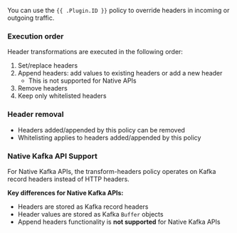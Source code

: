 You can use the `{{ .Plugin.ID }}` policy to override headers in incoming or outgoing traffic.

### Execution order
Header transformations are executed in the following order:

1. Set/replace headers
2. Append headers: add values to existing headers or add a new header
   * This is not supported for Native APIs
3. Remove headers
4. Keep only whitelisted headers

### Header removal
* Headers added/appended by this policy can be removed
* Whitelisting applies to headers added/appended by this policy

### Native Kafka API Support
For Native Kafka APIs, the transform-headers policy operates on Kafka record headers instead of HTTP headers. 

**Key differences for Native Kafka APIs:**
* Headers are stored as Kafka record headers
* Header values are stored as Kafka `Buffer` objects
* Append headers functionality is **not supported** for Native Kafka APIs
